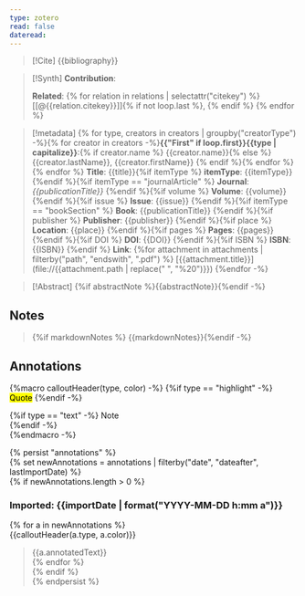 ```yaml
---
type: zotero  
read: false
dateread:
---
```


> [!Cite]
> {{bibliography}}

> [!Synth]
> **Contribution**:
>
> **Related**: {% for relation in relations | selectattr("citekey") %} [[@{{relation.citekey}}]]{% if not loop.last %}, {% endif %} {% endfor %}

> [!metadata]
{% for type, creators in creators | groupby("creatorType") -%}{% for creator in creators -%}**{{"First" if loop.first}}{{type | capitalize}}**:{% if creator.name %} {{creator.name}}{% else %} {{creator.lastName}}, {{creator.firstName}} {% endif %}{% endfor %}{% endfor %}
> **Title**: {{title}}{%if itemType %}
> **itemType**: {{itemType}}{%endif %}{%if itemType == "journalArticle" %}
> **Journal**: *{{publicationTitle}}* {%endif %}{%if volume %}
> **Volume**: {{volume}} {%endif %}{%if issue %}
> **Issue**: {{issue}} {%endif %}{%if itemType == "bookSection" %}
> **Book**: {{publicationTitle}} {%endif %}{%if publisher %}
> **Publisher**: {{publisher}} {%endif %}{%if place %}
> **Location**: {{place}} {%endif %}{%if pages %}
> **Pages**: {{pages}} {%endif %}{%if DOI %}
> **DOI**: {{DOI}} {%endif %}{%if ISBN %}
> **ISBN**: {{ISBN}} {%endif %}
> **Link**: {%for attachment in attachments | filterby("path", "endswith", ".pdf") %} [{{attachment.title}}](file://{{attachment.path | replace(" ", "%20")}})  {%endfor -%}‎‎

> [!Abstract]
> {%if abstractNote %}{{abstractNote}}{%endif -%}‎

## Notes

> {%if markdownNotes %}
> {{markdownNotes}}{%endif -%}‎

## Annotations

{%macro calloutHeader(type, color) -%}
{%if type == "highlight" -%}
<mark style="background-color: {{color}}">Quote</mark>
{%endif -%}

{%if type == "text" -%}
Note    
{%endif -%}    
{%endmacro -%}  
  
{% persist "annotations" %}  
{% set newAnnotations = annotations | filterby("date", "dateafter", lastImportDate) %}  
{% if newAnnotations.length > 0 %}  
  
### Imported: {{importDate | format("YYYY-MM-DD h:mm a")}}  
  
{% for a in newAnnotations %}  
{{calloutHeader(a.type, a.color)}}  
> {{a.annotatedText}}  
{% endfor %}  
{% endif %}  
{% endpersist %}
